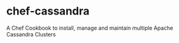 chef-cassandra
==============

A Chef Cookbook to install, manage and maintain multiple Apache Cassandra Clusters